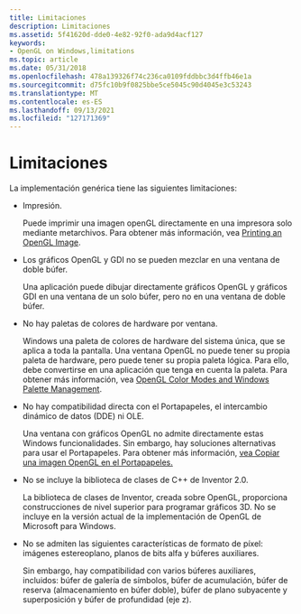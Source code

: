 ```yaml
---
title: Limitaciones
description: Limitaciones
ms.assetid: 5f41620d-dde0-4e82-92f0-ada9d4acf127
keywords:
- OpenGL on Windows,limitations
ms.topic: article
ms.date: 05/31/2018
ms.openlocfilehash: 478a139326f74c236ca0109fddbbc3d4ffb46e1a
ms.sourcegitcommit: d75fc10b9f0825bbe5ce5045c90d4045e3c53243
ms.translationtype: MT
ms.contentlocale: es-ES
ms.lasthandoff: 09/13/2021
ms.locfileid: "127171369"
---
```

# <a name="limitations"></a>Limitaciones

La implementación genérica tiene las siguientes limitaciones:

-   Impresión.

    Puede imprimir una imagen openGL directamente en una impresora solo mediante metarchivos. Para obtener más información, vea [Printing an OpenGL Image](printing-an-opengl-image.md).

-   Los gráficos OpenGL y GDI no se pueden mezclar en una ventana de doble búfer.

    Una aplicación puede dibujar directamente gráficos OpenGL y gráficos GDI en una ventana de un solo búfer, pero no en una ventana de doble búfer.

-   No hay paletas de colores de hardware por ventana.

    Windows una paleta de colores de hardware del sistema única, que se aplica a toda la pantalla. Una ventana OpenGL no puede tener su propia paleta de hardware, pero puede tener su propia paleta lógica. Para ello, debe convertirse en una aplicación que tenga en cuenta la paleta. Para obtener más información, vea [OpenGL Color Modes and Windows Palette Management](opengl-color-modes-and-windows-palette-management.md).

-   No hay compatibilidad directa con el Portapapeles, el intercambio dinámico de datos (DDE) ni OLE.

    Una ventana con gráficos OpenGL no admite directamente estas Windows funcionalidades. Sin embargo, hay soluciones alternativas para usar el Portapapeles. Para obtener más información, [vea Copiar una imagen OpenGL en el Portapapeles.](copying-an-opengl-image-to-the-clipboard.md)

-   No se incluye la biblioteca de clases de C++ de Inventor 2.0.

    La biblioteca de clases de Inventor, creada sobre OpenGL, proporciona construcciones de nivel superior para programar gráficos 3D. No se incluye en la versión actual de la implementación de OpenGL de Microsoft para Windows.

-   No se admiten las siguientes características de formato de píxel: imágenes estereoplano, planos de bits alfa y búferes auxiliares.

    Sin embargo, hay compatibilidad con varios búferes auxiliares, incluidos: búfer de galería de símbolos, búfer de acumulación, búfer de reserva (almacenamiento en búfer doble), búfer de plano subyacente y superposición y búfer de profundidad (eje z).

 

 




